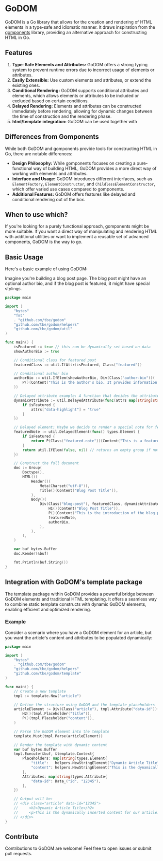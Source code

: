 # GoDOM

GoDOM is a Go library that allows for the creation and rendering of HTML elements in a type-safe and idiomatic manner.
It draws inspiration from the [gomponents](https://github.com/maragudk/gomponents) library,
providing an alternative approach for constructing HTML in Go.

## Features

1. **Type-Safe Elements and Attributes:** GoDOM offers a strong typing system to prevent runtime errors due to incorrect
   usage of elements or attributes.
2. **Easily Extensible:** Use custom elements and attributes, or extend the existing ones.
3. **Conditional Rendering:** GoDOM supports conditional attributes and elements, which allows elements or attributes to
   be included or excluded based on certain conditions.
4. **Delayed Rendering:** Elements and attributes can be constructed immediately before rendering, allowing for dynamic
   changes between the time of construction and the rendering phase.
5. **html/template integration:** GoDOM can be used together with

## Differences from Gomponents

While both GoDOM and gomponents provide tools for constructing HTML in Go, there are notable differences:

- **Design Philosophy:** While gomponents focuses on creating a pure-functional way of building HTML, GoDOM provides a
  more direct way of working with elements and attributes.
- **Interface and Usage:** GoDOM introduces different interfaces, such as `ElementFactory`, `ElementConstructor`,
  and `ChildlessElementConstructor`, which offer varied use cases compared to gomponents.
- **Additional Features:** GoDOM offers features like delayed and conditional rendering out of the box.

## When to use which?

If you're looking for a purely functional approach, gomponents might be more suitable.
If you want a direct way of manipulating and rendering HTML with additional utilities or want to implement a reusable
set of advanced components, GoDOM is the way to go.

## Basic Usage

Here's a basic example of using GoDOM:

Imagine you're building a blog post page. The blog post might have an optional author bio, and if the blog post is
featured, it might have special stylings.

```go
package main

import (
	"bytes"
	"fmt"
	. "github.com/tbe/godom"
	"github.com/tbe/godom/helpers"
	"github.com/tbe/godom/util"
)

func main() {
	isFeatured := true // this can be dynamically set based on data
	showAuthorBio := true

	// Conditional class for featured post
	featuredClass := util.IfAttr(isFeatured, Class("featured"))

	// Conditional author bio
	authorBio := util.IfElem(showAuthorBio, Div(Class("author-bio"))(
		P()(Content("This is the author's bio. It provides information about the author.")),
	))

	// Delayed attribute example: A function that decides the attribute based on some condition
	dynamicAttribute := util.DelayedAttribute(func(attrs map[string]string, _ *[]string, _ *[]types.Attribute) {
		if isFeatured {
			attrs["data-highlight"] = "true"
		}
	})

	// Delayed element: Maybe we decide to render a special note for featured articles
	featuredNote := util.DelayedElement(func() types.Element {
		if isFeatured {
			return P(Class("featured-note"))(Content("This is a featured article!"))
		}
		return util.IfElem(false, nil) // returns an empty group if not featured
	})

	// Construct the full document
	doc := Group(
		Doctype(),
		HTML()(
			Header()(
				Meta(Charset("utf-8")),
				Title()(Content("Blog Post Title")),
			),
			Body()(
				Div(Class("blog-post"), featuredClass, dynamicAttribute)(
					H1()(Content("Blog Post Title")),
					P()(Content("This is the introduction of the blog post.")),
					featuredNote,
					authorBio,
				),
			),
		),
	)

	var buf bytes.Buffer
	doc.Render(&buf)

	fmt.Println(buf.String())
}
```

## Integration with GoDOM's template package

The template package within GoDOM provides a powerful bridge between GoDOM elements and traditional HTML templating.
It offers a seamless way to combine static template constructs with dynamic GoDOM elements, enabling efficient and
optimized rendering.

### Example

Consider a scenario where you have a GoDOM element for an article, but you want the article's content and attributes to
be populated dynamically:

```go
package main

import (
	"bytes"
	. "github.com/tbe/godom"
	"github.com/tbe/godom/helpers"
	"github.com/tbe/godom/template"
)

func main() {
	// Create a new template
	tmpl := template.New("article")

	// Define the structure using GoDOM and the template placeholders
	articleElement := Div(Class("article"), tmpl.Attribute("data-id"))(
		H2()(tmpl.Placeholder("title")),
		P()(tmpl.Placeholder("content")),
	)

	// Parse the GoDOM element into the template
	template.Must(tmpl.Parse(articleElement))

	// Render the template with dynamic content
	var buf bytes.Buffer
	tmpl.Execute(&buf, &template.Context{
		Placeholders: map[string]types.Element{
			"title":   helpers.NewStringElement("Dynamic Article Title"),
			"content": helpers.NewStringElement("This is the dynamically inserted content for our article."),
		},
		Attributes: map[string]types.Attribute{
			"data-id": Data_("id", "12345"),
		},
	})

	// Output will be:
	// <div class="article" data-id="12345">
	//     <h2>Dynamic Article Title</h2>
	//     <p>This is the dynamically inserted content for our article.</p>
	// </div>
}
```

## Contribute

Contributions to GoDOM are welcome! Feel free to open issues or submit pull requests.
